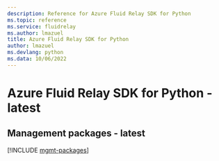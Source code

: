 ```yaml
---
description: Reference for Azure Fluid Relay SDK for Python
ms.topic: reference
ms.service: fluidrelay
ms.author: lmazuel
title: Azure Fluid Relay SDK for Python
author: lmazuel
ms.devlang: python
ms.data: 10/06/2022
---
```

# Azure Fluid Relay SDK for Python - latest

## Management packages - latest
[!INCLUDE [mgmt-packages](fluid-relay-mgmt-index.md)]